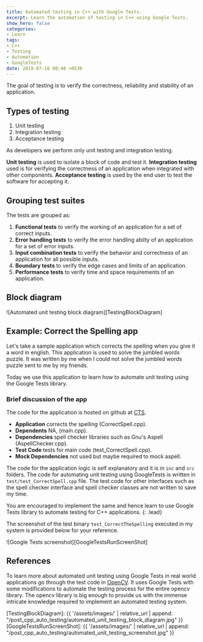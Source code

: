 ```yaml
---
title: Automated testing in C++ with Google Tests.
excerpt: Learn the automation of testing in C++ using Google Tests.
show_hero: false
categories:
- Learn
tags:
- C++
- Testing
- Automation
- GoogleTests
date: 2019-07-16 00:40 +0530
---
```

The goal of testing is to verify the correctness, reliability and stability
of an application.

## Types of testing

1. Unit testing
2. Integration testing
3. Acceptance testing

As developers we perform only unit testing and integration testing.

**Unit testing** is used to isolate a block of code and test it.
**Integration testing** used is for verifying the correctness of an
application when integrated with other components.
**Acceptance testing** is used by the end user to test the software for
accepting it.

## Grouping test suites

The tests are grouped as:

1. **Functional tests** to verify the working of an application for a set of
   correct inputs.
2. **Error handling tests** to verify the error handling abilty of an
   application for a set of error inputs.
3. **Input combination tests** to verify the behavior and correctness of an
   application for all possible inputs.
4. **Boundary tests** to verify the edge cases and limits of an application.
5. **Performance tests** to verify time and space requirements of an
   application.

## Block diagram

![Automated unit testing block diagram][TestingBlockDiagram]

## Example: Correct the Spelling app

Let's take a sample application which corrects the spelling when you give it a
word in english. This application is used to solve the jumbled words puzzle.
It was written by me when I could not solve the jumbled words puzzle sent to me
by my friends.

Today we use this application to learn how to automate unit testing using the
Google Tests library.

### Brief discussion of the app

The code for the application is hosted on github at [CTS][cts].

- **Application** corrects the spelling (CorrectSpell.cpp).
- **Dependents** NA, (main.cpp).
- **Dependencies** spell checker libraries such as Gnu's Aspell
  (AspellChecker.cpp).
- **Test Code** tests for main code (test_CorrectSpell.cpp).
- **Mock Dependencies** not used but maybe required to mock aspell.

The code for the application logic is self explanatory and it is in `inc` and
`src` folders.
The code for automating unit testing using GoogleTests is written in
`test/test_CorrectSpell.cpp` file. The test code for other interfaces such as
the spell checker interface and spell checker classes are not written to save
my time. 

You are encouraged to implement the same and hence learn to use Google
Tests library to automate testing for C++ applications.
{: .lead} 

The screenshot of the test binary `test_CorrectTheSpelling` executed in my
system is provided below for your reference.

![Google Tests screenshot][GoogleTestsRunScreenShot]

## References

To learn more about automated unit testing using Google Tests in real world
applications go through the test code in [OpenCV][opencv]. It uses Google Tests
with some modifications to automate the testing process for the entire opencv
library. The opencv library is big enough to provide us with the immense
intricate knowledge required to implement an automated testing system.

[cts]: https://github.com/manid2/ProgramsForFun/tree/master/Applications/CorrectTheSpelling/
[opencv]: https://github.com/opencv/opencv

[TestingBlockDiagram]: {{ '/assets/images/' | relative_url |
append: "/post_cpp_auto_testing/automated_unit_testing_block_diagram.jpg" }}
[GoogleTestsRunScreenShot]: {{ '/assets/images/' | relative_url |
append: "/post_cpp_auto_testing/automated_unit_testing_screenshot.jpg" }}
